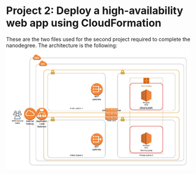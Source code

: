 # Project 2: Deploy a high-availability web app using CloudFormation
These are the two files used for the second project required to complete the nanodegree. The architecture is the following:\
![Project 2 architecture](https://github.com/HatWithPins/DevOps-Engineer-Nanodegree/blob/master/Project-2/Udacity%20Cloud%20Formation.jpeg)
